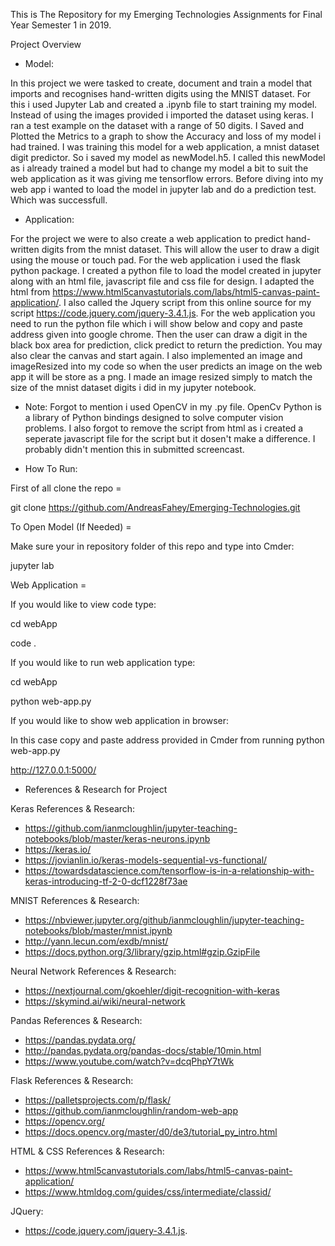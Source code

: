This is The Repository for my Emerging Technologies Assignments for Final Year Semester 1 in 2019.


Project Overview


- Model:

In this project we were tasked to create, document and train a model that imports and recognises hand-written digits using the MNIST dataset. For this i used Jupyter Lab and created a .ipynb file to start training my model. Instead of using the images provided i imported the dataset using keras. I ran a test example on the dataset with a range of 50 digits. I Saved and Plotted the Metrics to a graph to show the Accuracy and loss of my model i had trained. I was training this model for a web application, a mnist dataset digit predictor. So i saved my model as newModel.h5. I called this newModel as i already trained a model but had to change my model a bit to suit the web application as it was giving me tensorflow errors. Before diving into my web app i wanted to load the model in jupyter lab and do a prediction test. Which was successfull.


- Application:

For the project we were to also create a web application to predict hand-written digits from the mnist dataset. This will allow the user to draw a digit using the mouse or touch pad. For the web application i used the flask python package. I created a python file to load the model created in jupyter along with an html file, javascript file and css file for design. I adapted the html from https://www.html5canvastutorials.com/labs/html5-canvas-paint-application/. I also called the Jquery script from this online source for my script https://code.jquery.com/jquery-3.4.1.js. For the web application you need to run the python file which i will show below and copy and paste address given into google chrome. Then the user can draw a digit in the black box area for prediction, click predict to return the prediction. You may also clear the canvas and start again. I also implemented an image and imageResized into my code so when the user predicts an image on the web app it will be store as a png. I made an image resized simply to match the size of the mnist dataset digits i did in my jupyter notebook. 


- Note: Forgot to mention i used OpenCV in my .py file. OpenCv Python is a library of Python bindings designed to solve computer vision problems. I also forgot to remove the script from html as i created a seperate javascript file for the script but it dosen't make a difference. I probably didn't mention this in submitted screencast. 


- How To Run:

First of all clone the repo =

git clone https://github.com/AndreasFahey/Emerging-Technologies.git


To Open Model (If Needed) = 

Make sure your in repository folder of this repo and type into Cmder:

jupyter lab


Web Application =

If you would like to view code type:

cd webApp

code .

If you would like to run web application type:

cd webApp

python web-app.py

If you would like to show web application in browser:

In this case copy and paste address provided in Cmder from running python web-app.py

http://127.0.0.1:5000/



- References & Research for Project

Keras References & Research:

- https://github.com/ianmcloughlin/jupyter-teaching-notebooks/blob/master/keras-neurons.ipynb
- https://keras.io/
- https://jovianlin.io/keras-models-sequential-vs-functional/
- https://towardsdatascience.com/tensorflow-is-in-a-relationship-with-keras-introducing-tf-2-0-dcf1228f73ae

MNIST References & Research:

- https://nbviewer.jupyter.org/github/ianmcloughlin/jupyter-teaching-notebooks/blob/master/mnist.ipynb
- http://yann.lecun.com/exdb/mnist/
- https://docs.python.org/3/library/gzip.html#gzip.GzipFile

Neural Network References & Research:

- https://nextjournal.com/gkoehler/digit-recognition-with-keras
- https://skymind.ai/wiki/neural-network

Pandas References & Research:

- https://pandas.pydata.org/
- http://pandas.pydata.org/pandas-docs/stable/10min.html
- https://www.youtube.com/watch?v=dcqPhpY7tWk

Flask References & Research:

- https://palletsprojects.com/p/flask/
- https://github.com/ianmcloughlin/random-web-app
- https://opencv.org/
- https://docs.opencv.org/master/d0/de3/tutorial_py_intro.html

HTML & CSS References & Research:
- https://www.html5canvastutorials.com/labs/html5-canvas-paint-application/
- https://www.htmldog.com/guides/css/intermediate/classid/

JQuery:
- https://code.jquery.com/jquery-3.4.1.js.
